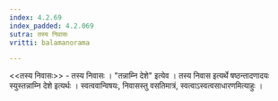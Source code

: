 ```yaml
---
index: 4.2.69
index_padded: 4.2.069
sutra: तस्य निवासः
vritti: balamanorama

---
```

<<तस्य निवासः>> - तस्य निवासः । "तन्नाम्नि देशे" इत्येव । तस्य निवास इत्यर्थे षष्ठन्तादणादयः स्युस्तन्नाम्नि देशे इत्यर्थः । स्वत्ववान्विषयः, निवासस्तु वसतिमात्रं, स्वत्वाऽस्वत्वसाधारणमित्याहुः । 